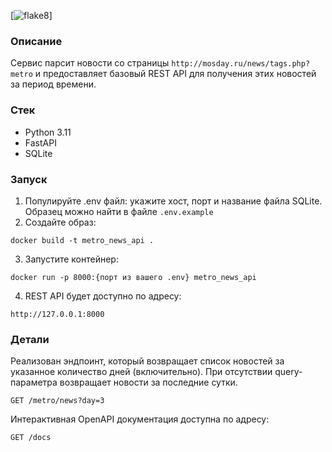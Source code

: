[![flake8](https://github.com/Polyrom/metro-news-api/actions/workflows/linter.yml/badge.svg)]

### Описание
Сервис парсит новости со страницы `http://mosday.ru/news/tags.php?metro` 
и предоставляет базовый REST API для получения этих новостей за период времени.

### Стек
+ Python 3.11
+ FastAPI
+ SQLite

### Запуск
1. Популируйте .env файл: укажите хост, порт и название файла SQLite. 
Образец можно найти в файле `.env.example`
2. Создайте образ:
```bazaar
docker build -t metro_news_api .
```
3. Запустите контейнер:
```bazaar
docker run -p 8000:{порт из вашего .env} metro_news_api
```
4. REST API будет доступно по адресу:
```bazaar
http://127.0.0.1:8000
```

### Детали
Реализован эндпоинт, который возвращает список новостей за указанное 
количество дней (включительно). При отсутствии query-параметра 
возвращает новости за последние сутки.
```bazaar
GET /metro/news?day=3
```
Интерактивная OpenAPI документация доступна по адресу:
```bazaar
GET /docs
```